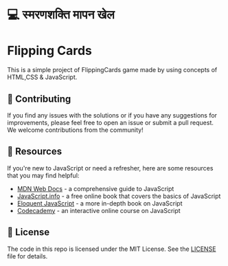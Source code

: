# :computer: स्मरणशक्ति मापन खेल

# Flipping Cards
This is a simple project of FlippingCards game made by using concepts of HTML,CSS & JavaScript.

## :handshake: Contributing

If you find any issues with the solutions or if you have any suggestions for improvements, please feel free to open an issue or submit a pull request. We welcome contributions from the community!

## :rocket: Resources

If you're new to JavaScript or need a refresher, here are some resources that you may find helpful:

- [MDN Web Docs](https://developer.mozilla.org/en-US/docs/Web/JavaScript) - a comprehensive guide to JavaScript
- [JavaScript.info](https://javascript.info/) - a free online book that covers the basics of JavaScript
- [Eloquent JavaScript](https://eloquentjavascript.net/) - a more in-depth book on JavaScript
- [Codecademy](https://www.codecademy.com/learn/introduction-to-javascript) - an interactive online course on JavaScript



## :memo: License

The code in this repo is licensed under the MIT License. See the [LICENSE](LICENSE) file for details.
